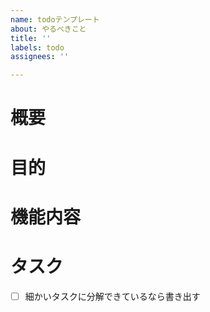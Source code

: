 ```yaml
---
name: todoテンプレート
about: やるべきこと
title: ''
labels: todo
assignees: ''

---
```


<!-- todoのテンプレート -->
# 概要
# 目的
# 機能内容
# タスク
- [ ] 細かいタスクに分解できているなら書き出す
